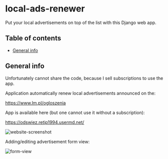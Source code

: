 # local-ads-renewer
Put your local advertisements on top of the list with this Django web app.


## Table of contents
* [General info](#general-info)


## General info
Unfortunately cannot share the code, because I sell subscriptions to use the app.

Application automatically renew local advertisements announced on the:

https://www.lm.pl/ogloszenia

App is available here (but one cannot use it without a subscription):

https://odswiez.retip1994.usermd.net/

![website-screenshot](http://cv.retip1994.usermd.net/wp-content/uploads/2021/02/renew-screen.png)

Adding/editing advertisement form view:

![form-view](http://cv.retip1994.usermd.net/wp-content/uploads/2021/02/form-view.png)








